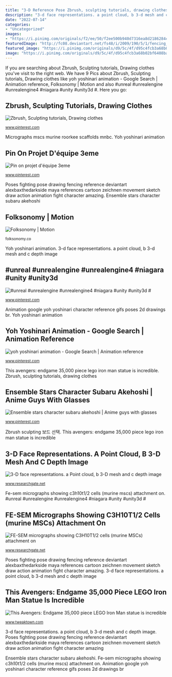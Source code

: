 ```yaml
---
title: "3-D Reference Pose Zbrush, sculpting tutorials, drawing clothes"
description: "3-d face representations. a point cloud, b 3-d mesh and c depth image"
date: "2022-07-14"
categories:
- "Uncategorized"
images:
- "https://i.pinimg.com/originals/f2/ee/50/f2ee500b940d7316ea8d2186284c5881.gif"
featuredImage: "http://fc08.deviantart.net/fs48/i/2009/190/5/1/fencing_poses_for_maya_04_by_AlexBaxtheDarkSide.jpg"
featured_image: "https://i.pinimg.com/originals/d9/5c/4f/d95c4fcb3a68b02bf6408ba55551a20d.gif"
image: "https://i.pinimg.com/originals/d9/5c/4f/d95c4fcb3a68b02bf6408ba55551a20d.gif"
---
```


If you are searching about Zbrush, Sculpting tutorials, Drawing clothes you've visit to the right web. We have 9 Pics about Zbrush, Sculpting tutorials, Drawing clothes like yoh yoshinari animation - Google Search | Animation reference, Folksonomy | Motion and also #unreal #unrealengine #unrealengine4 #niagara #unity #unity3d #. Here you go:

## Zbrush, Sculpting Tutorials, Drawing Clothes

![Zbrush, Sculpting tutorials, Drawing clothes](https://i.pinimg.com/736x/f4/de/bb/f4debbb3addbadc082bef804a2a97922--sculpting-tutorials-halloween-fun.jpg "Ensemble stars character subaru akehoshi")

<small>www.pinterest.com</small>

Micrographs mscs murine roorkee scaffolds mnbc. Yoh yoshinari animation

## Pin On Projet D&#039;équipe 3eme

![Pin on projet d&#039;équipe 3eme](https://i.pinimg.com/originals/2b/e3/4c/2be34c4c9bef99e082c3f7c5f6c16b12.jpg "Iron man lego avengers endgame statue incredible tweaktown")

<small>www.pinterest.com</small>

Poses fighting pose drawing fencing reference deviantart alexbaxthedarkside maya references cartoon zeichnen movement sketch draw action animation fight character amazing. Ensemble stars character subaru akehoshi

## Folksonomy | Motion

![Folksonomy | Motion](http://fc08.deviantart.net/fs48/i/2009/190/5/1/fencing_poses_for_maya_04_by_AlexBaxtheDarkSide.jpg "Animation google yoh yoshinari character reference gifs poses 2d drawings br")

<small>folksonomy.co</small>

Yoh yoshinari animation. 3-d face representations. a point cloud, b 3-d mesh and c depth image

## #unreal #unrealengine #unrealengine4 #niagara #unity #unity3d #

![#unreal #unrealengine #unrealengine4 #niagara #unity #unity3d #](https://i.pinimg.com/originals/d9/5c/4f/d95c4fcb3a68b02bf6408ba55551a20d.gif "Zbrush sculpting 보드 선택")

<small>www.pinterest.com</small>

Animation google yoh yoshinari character reference gifs poses 2d drawings br. Yoh yoshinari animation

## Yoh Yoshinari Animation - Google Search | Animation Reference

![yoh yoshinari animation - Google Search | Animation reference](https://i.pinimg.com/originals/f2/ee/50/f2ee500b940d7316ea8d2186284c5881.gif "This avengers: endgame 35,000 piece lego iron man statue is incredible")

<small>www.pinterest.com</small>

This avengers: endgame 35,000 piece lego iron man statue is incredible. Zbrush, sculpting tutorials, drawing clothes

## Ensemble Stars Character Subaru Akehoshi | Anime Guys With Glasses

![Ensemble stars character subaru akehoshi | Anime guys with glasses](https://i.pinimg.com/736x/61/c3/1d/61c31d3e70c24fcd912c63d758848ce8.jpg "This avengers: endgame 35,000 piece lego iron man statue is incredible")

<small>www.pinterest.com</small>

Zbrush sculpting 보드 선택. This avengers: endgame 35,000 piece lego iron man statue is incredible

## 3-D Face Representations. A Point Cloud, B 3-D Mesh And C Depth Image

![3-D face representations. a Point cloud, b 3-D mesh and c depth image](https://www.researchgate.net/profile/K-Bhurchandi/publication/282919664/figure/fig4/AS:362280647708675@1463385845972/D-face-representations-a-Point-cloud-b-3-D-mesh-and-c-depth-image-representation.png "Yoh yoshinari animation")

<small>www.researchgate.net</small>

Fe-sem micrographs showing c3h10t1/2 cells (murine mscs) attachment on. #unreal #unrealengine #unrealengine4 #niagara #unity #unity3d #

## FE-SEM Micrographs Showing C3H10T1/2 Cells (murine MSCs) Attachment On

![FE-SEM micrographs showing C3H10T1/2 cells (murine MSCs) attachment on](https://www.researchgate.net/profile/Swati-Dubey-6/publication/345761074/figure/fig2/AS:958447394758656@1605523074457/Cell-culture-strategy-for-osteogenic-studies_Q640.jpg "Fe-sem micrographs showing c3h10t1/2 cells (murine mscs) attachment on")

<small>www.researchgate.net</small>

Poses fighting pose drawing fencing reference deviantart alexbaxthedarkside maya references cartoon zeichnen movement sketch draw action animation fight character amazing. 3-d face representations. a point cloud, b 3-d mesh and c depth image

## This Avengers: Endgame 35,000 Piece LEGO Iron Man Statue Is Incredible

![This Avengers: Endgame 35,000 piece LEGO Iron Man statue is incredible](https://static.tweaktown.com/news/6/7/67596_01_avengers-endgame-lego-iron-man_full.png "Ensemble stars character subaru akehoshi")

<small>www.tweaktown.com</small>

3-d face representations. a point cloud, b 3-d mesh and c depth image. Poses fighting pose drawing fencing reference deviantart alexbaxthedarkside maya references cartoon zeichnen movement sketch draw action animation fight character amazing

Ensemble stars character subaru akehoshi. Fe-sem micrographs showing c3h10t1/2 cells (murine mscs) attachment on. Animation google yoh yoshinari character reference gifs poses 2d drawings br
